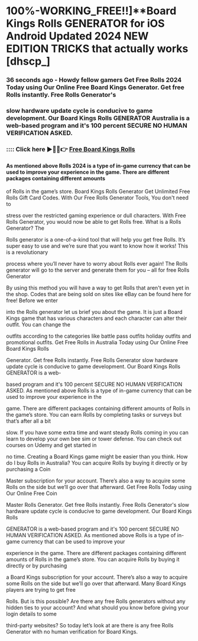 # 100%-WORKING_FREE!!]**Board Kings Rolls GENERATOR for iOS Android Updated 2024 NEW EDITION TRICKS that actually works [dhscp_]

### 36 seconds ago - Howdy fellow gamers Get Free Rolls 2024 Today using Our Online Free Board Kings Generator. Get free Rolls instantly. Free Rolls Generator's 

### slow hardware update cycle is conducive to game development. Our Board Kings Rolls GENERATOR Australia is a web-based program and it's 100 percent SECURE NO HUMAN VERIFICATION ASKED.



### :::: Click here ►🔴✅👉 <a href="https://lookerstudio.google.com/s/tJDcDkmBUTA">Free Board Kings Rolls</a>



#### As mentioned above Rolls 2024 is a type of in-game currency that can be used to improve your experience in the game. There are different packages containing different amounts 

of Rolls in the game’s store. Board Kings Rolls Generator Get Unlimited Free Rolls Gift Card Codes. With Our Free Rolls Generator Tools, You don't need to 

stress over the restricted gaming experience or dull characters. With Free Rolls Generator, you would now be able to get Rolls free. What is a Rolls Generator? The 

Rolls generator is a one-of-a-kind tool that will help you get free Rolls. It’s super easy to use and we’re sure that you want to know how it works! This is a revolutionary 

process where you’ll never have to worry about Rolls ever again! The Rolls generator will go to the server and generate them for you – all for free Rolls Generator 

By using this method you will have a way to get Rolls that aren't even yet in the shop. Codes that are being sold on sites like eBay can be found here for free! Before we enter 

into the Rolls generator let us brief you about the game. It is just a Board Kings game that has various characters and each character can alter their outfit. You can change the 

outfits according to the categories like battle pass outfits holiday outfits and promotional outfits. Get Free Rolls in Australia Today using Our Online Free Board Kings Rolls 

Generator. Get free Rolls instantly. Free Rolls Generator slow hardware update cycle is conducive to game development. Our Board Kings Rolls GENERATOR is a web-

based program and it's 100 percent SECURE NO HUMAN VERIFICATION ASKED. As mentioned above Rolls is a type of in-game currency that can be used to improve your experience in the 

game. There are different packages containing different amounts of Rolls in the game’s store. You can earn Rolls by completing tasks or surveys but that’s after all a bit 

slow. If you have some extra time and want steady Rolls coming in you can learn to develop your own bee sim or tower defense. You can check out courses on Udemy and get started in 

no time. Creating a Board Kings game might be easier than you think. How do I buy Rolls in Australia? You can acquire Rolls by buying it directly or by purchasing a Coin 

Master subscription for your account. There’s also a way to acquire some Rolls on the side but we’ll go over that afterward. Get Free Rolls Today using Our Online Free Coin 

Master Rolls Generator. Get free Rolls instantly. Free Rolls Generator's slow hardware update cycle is conducive to game development. Our Board Kings Rolls 

GENERATOR is a web-based program and it's 100 percent SECURE NO HUMAN VERIFICATION ASKED. As mentioned above Rolls is a type of in-game currency that can be used to improve your 

experience in the game. There are different packages containing different amounts of Rolls in the game’s store. You can acquire Rolls by buying it directly or by purchasing 

a Board Kings subscription for your account. There’s also a way to acquire some Rolls on the side but we’ll go over that afterward. Many Board Kings players are trying to get free 

Rolls. But is this possible? Are there any free Rolls generators without any hidden ties to your account? And what should you know before giving your login details to some 

third-party websites? So today let’s look at are there is any free Rolls Generator with no human verification for Board Kings.


